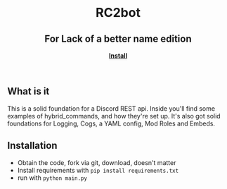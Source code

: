 <br/>
<div align="center">
  <h1>RC2bot</h1>
  <h2>For Lack of a better name edition</h2>

  <a href="https://github.com/SneetSnart420/RC2bot//"><strong>Install</strong></a>
</div>
<br/>

## What is it
This is a solid foundation for a Discord REST api. Inside you'll find some examples of hybrid_commands, and how they're set up.
It's also got solid foundations for Logging, Cogs, a YAML config, Mod Roles and Embeds. 

## Installation 
- Obtain the code, fork via git, download, doesn't matter
- Install requirements with `pip install requirements.txt`
- run with `python main.py`
